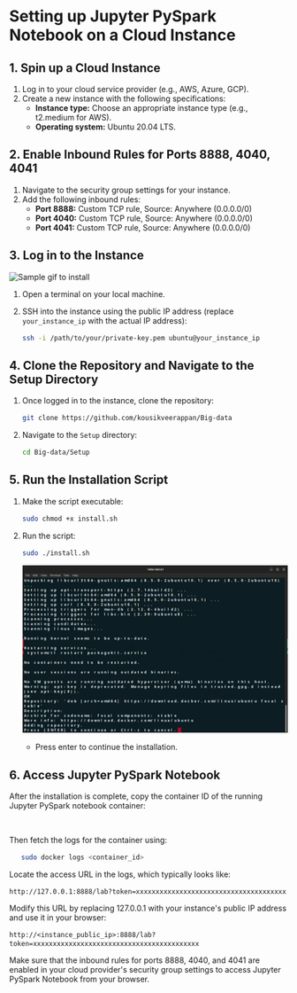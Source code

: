 # Setting up Jupyter PySpark Notebook on a Cloud Instance

## 1. Spin up a Cloud Instance

1. Log in to your cloud service provider (e.g., AWS, Azure, GCP).
2. Create a new instance with the following specifications:
    - **Instance type:** Choose an appropriate instance type (e.g., t2.medium for AWS).
    - **Operating system:** Ubuntu 20.04 LTS.

## 2. Enable Inbound Rules for Ports 8888, 4040, 4041

1. Navigate to the security group settings for your instance.
2. Add the following inbound rules:
    - **Port 8888:** Custom TCP rule, Source: Anywhere (0.0.0.0/0)
    - **Port 4040:** Custom TCP rule, Source: Anywhere (0.0.0.0/0)
    - **Port 4041:** Custom TCP rule, Source: Anywhere (0.0.0.0/0)

## 3. Log in to the Instance

![Sample gif to install](Big-data/Docs/sample.gif)

1. Open a terminal on your local machine.
2. SSH into the instance using the public IP address (replace `your_instance_ip` with the actual IP address):

    ```bash
    ssh -i /path/to/your/private-key.pem ubuntu@your_instance_ip
    ```

## 4. Clone the Repository and Navigate to the Setup Directory

1. Once logged in to the instance, clone the repository:

    ```bash
    git clone https://github.com/kousikveerappan/Big-data
    ```

2. Navigate to the `Setup` directory:

    ```bash
    cd Big-data/Setup
    ```

## 5. Run the Installation Script

1. Make the script executable:

    ```bash
    sudo chmod +x install.sh
    ```

2. Run the script:

    ```bash
    sudo ./install.sh
    ```
    ![Press enter to continue](../Docs/hit_enter.png)
     - Press enter to continue the installation.
     
 
## 6. Access Jupyter PySpark Notebook

After the installation is complete, copy the container ID of the running Jupyter PySpark notebook container:

<br>

Then fetch the logs for the container using:

 ```bash
    sudo docker logs <container_id>
 ```
 
Locate the access URL in the logs, which typically looks like:


```
http://127.0.0.1:8888/lab?token=xxxxxxxxxxxxxxxxxxxxxxxxxxxxxxxxxxxxxx
```

Modify this URL by replacing 127.0.0.1 with your instance's public IP address and use it in your browser:


```
http://<instance_public_ip>:8888/lab?token=xxxxxxxxxxxxxxxxxxxxxxxxxxxxxxxxxxxxxxxxxx
```
Make sure that the inbound rules for ports 8888, 4040, and 4041 are enabled in your cloud provider's security group settings to access Jupyter PySpark Notebook from your browser.



     

